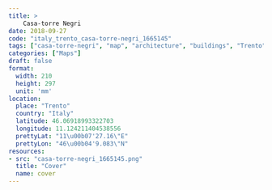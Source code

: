 ```yaml
---
title: > 
    Casa-torre Negri
date: 2018-09-27
code: "italy_trento_casa-torre-negri_1665145"
tags: ["casa-torre-negri", "map", "architecture", "buildings", "Trento", "Italy"]
categories: ["Maps"]
draft: false
format:
  width: 210
  height: 297
  unit: 'mm'
location:
  place: "Trento"
  country: "Italy"
  latitude: 46.06918993322703
  longitude: 11.124211404538556
  prettyLat: "11\u00b07'27.16\"E"
  prettyLon: "46\u00b04'9.083\"N"
resources:
- src: "casa-torre-negri_1665145.png"
  title: "Cover"
  name: cover
---
```

